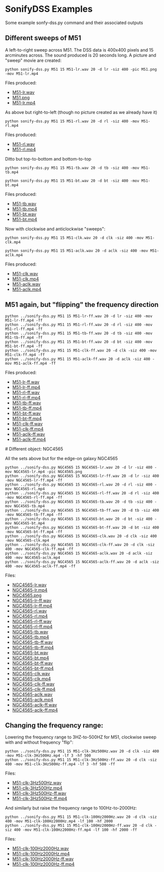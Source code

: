 # SonifyDSS Examples

Some example sonfy-dss.py command and their associated outputs

## Different sweeps of M51

A left-to-right sweep across M51. The DSS data is 400x400 pixels and 15 arcminutes across. The sound produced is 20 seconds long. A picture and "sweep" movie are created:

`python sonify-dss.py M51 15 M51-lr.wav 20 -d lr -siz 400 -pic M51.png -mov M51-lr.mp4`

Files produced:
* [M51-lr.wav](./M51-lr.wav)
* [M51.png](./M51.png)
* [M51-lr.mp4](./M51-lr.wav)

As above but right-to-left (though no picture created as we already have it)

`python sonify-dss.py M51 15 M51-rl.wav 20 -d rl -siz 400 -mov M51-rl.mp4`

Files produced:
* [M51-rl.wav](./M51-rl.wav)
* [M51-rl.mp4](./M51-rl.wav)

Ditto but top-to-bottom and bottom-to-top

`python sonify-dss.py M51 15 M51-tb.wav 20 -d tb -siz 400 -mov M51-tb.mp4`

`python sonify-dss.py M51 15 M51-bt.wav 20 -d bt -siz 400 -mov M51-bt.mp4`

Files produced:
* [M51-tb.wav](./M51-tb.wav)
* [M51-tb.mp4](./M51-tb.wav)
* [M51-bt.wav](./M51-bt.wav)
* [M51-bt.mp4](./M51-bt.wav)

Now with clockwise and anticlockwise "sweeps":

`python sonify-dss.py M51 15 M51-clk.wav 20 -d clk -siz 400 -mov M51-clk.mp4`

`python sonify-dss.py M51 15 M51-aclk.wav 20 -d aclk -siz 400 -mov M51-aclk.mp4`

Files produced:
* [M51-clk.wav](./M51-clk.wav)
* [M51-clk.mp4](./M51-clk.wav)
* [M51-aclk.wav](./M51-aclk.wav)
* [M51-aclk.mp4](./M51-aclk.wav)

## M51 again, but "flipping" the frequency direction

```
python ../sonify-dss.py M51 15 M51-lr-ff.wav 20 -d lr -siz 400 -mov M51-lr-ff.mp4 -ff
python ../sonify-dss.py M51 15 M51-rl-ff.wav 20 -d rl -siz 400 -mov M51-rl-ff.mp4 -ff 
python ../sonify-dss.py M51 15 M51-tb-ff.wav 20 -d tb -siz 400 -mov M51-tb-ff.mp4 -ff 
python ../sonify-dss.py M51 15 M51-bt-ff.wav 20 -d bt -siz 400 -mov M51-bt-ff.mp4 -ff 
python ../sonify-dss.py M51 15 M51-clk-ff.wav 20 -d clk -siz 400 -mov M51-clk-ff.mp4 -ff 
python ../sonify-dss.py M51 15 M51-aclk-ff.wav 20 -d aclk -siz 400 -mov M51-aclk-ff.mp4 -ff 
```

Files produced:
* [M51-lr-ff.wav](./M51-lr-ff.wav)
* [M51-lr-ff.mp4](./M51-lr-ff.mp4)
* [M51-rl-ff.wav](./M51-rl-ff.wav)
* [M51-rl-ff.mp4](./M51-rl-ff.mp4)
* [M51-tb-ff.wav](./M51-tb-ff.wav)
* [M51-tb-ff.mp4](./M51-tb-ff.mp4)
* [M51-bt-ff.wav](./M51-bt-ff.wav)
* [M51-bt-ff.mp4](./M51-bt-ff.mp4)
* [M51-clk-ff.wav](./M51-clk-ff.wav)
* [M51-clk-ff.mp4](./M51-clk-ff.mp4)
* [M51-aclk-ff.wav](./M51-aclk-ff.wav)
* [M51-aclk-ff.mp4](./M51-aclk-ff.mp4)


# Different object: NGC4565

All the sets above but for the edge-on galaxy NGC4565

```
python ../sonify-dss.py NGC4565 15 NGC4565-lr.wav 20 -d lr -siz 400 -mov NGC4565-lr.mp4 -pic NGC4565.png
python ../sonify-dss.py NGC4565 15 NGC4565-lr-ff.wav 20 -d lr -siz 400 -mov NGC4565-lr-ff.mp4 -ff
python ../sonify-dss.py NGC4565 15 NGC4565-rl.wav 20 -d rl -siz 400 -mov NGC4565-rl.mp4 
python ../sonify-dss.py NGC4565 15 NGC4565-rl-ff.wav 20 -d rl -siz 400 -mov NGC4565-rl-ff.mp4 -ff 
python ../sonify-dss.py NGC4565 15 NGC4565-tb.wav 20 -d tb -siz 400 -mov NGC4565-tb.mp4 
python ../sonify-dss.py NGC4565 15 NGC4565-tb-ff.wav 20 -d tb -siz 400 -mov NGC4565-tb-ff.mp4 -ff 
python ../sonify-dss.py NGC4565 15 NGC4565-bt.wav 20 -d bt -siz 400 -mov NGC4565-bt.mp4 
python ../sonify-dss.py NGC4565 15 NGC4565-bt-ff.wav 20 -d bt -siz 400 -mov NGC4565-bt-ff.mp4 -ff 
python ../sonify-dss.py NGC4565 15 NGC4565-clk.wav 20 -d clk -siz 400 -mov NGC4565-clk.mp4 
python ../sonify-dss.py NGC4565 15 NGC4565-clk-ff.wav 20 -d clk -siz 400 -mov NGC4565-clk-ff.mp4 -ff 
python ../sonify-dss.py NGC4565 15 NGC4565-aclk.wav 20 -d aclk -siz 400 -mov NGC4565-aclk.mp4 
python ../sonify-dss.py NGC4565 15 NGC4565-aclk-ff.wav 20 -d aclk -siz 400 -mov NGC4565-aclk-ff.mp4 -ff 
```
Files:

* [NGC4565-lr.wav](./NGC4565-lr.wav)
* [NGC4565-lr.mp4](./NGC4565-lr.mp4)
* [NGC4565.png](./NGC4565.png)
* [NGC4565-lr-ff.wav](./NGC4565-lr-ff.wav)
* [NGC4565-lr-ff.mp4](./NGC4565-lr-ff.mp4)
* [NGC4565-rl.wav](./NGC4565-rl.wav)
* [NGC4565-rl.mp4](./NGC4565-rl.mp4)
* [NGC4565-rl-ff.wav](./NGC4565-rl-ff.wav)
* [NGC4565-rl-ff.mp4](./NGC4565-rl-ff.mp4)
* [NGC4565-tb.wav](./NGC4565-tb.wav)
* [NGC4565-tb.mp4](./NGC4565-tb.mp4)
* [NGC4565-tb-ff.wav](./NGC4565-tb-ff.wav)
* [NGC4565-tb-ff.mp4](./NGC4565-tb-ff.mp4)
* [NGC4565-bt.wav](./NGC4565-bt.wav)
* [NGC4565-bt.mp4](./NGC4565-bt.mp4)
* [NGC4565-bt-ff.wav](./NGC4565-bt-ff.wav)
* [NGC4565-bt-ff.mp4](./NGC4565-bt-ff.mp4)
* [NGC4565-clk.wav](./NGC4565-clk.wav)
* [NGC4565-clk.mp4](./NGC4565-clk.mp4)
* [NGC4565-clk-ff.wav](./NGC4565-clk-ff.wav)
* [NGC4565-clk-ff.mp4](./NGC4565-clk-ff.mp4)
* [NGC4565-aclk.wav](./NGC4565-aclk.wav)
* [NGC4565-aclk.mp4](./NGC4565-aclk.mp4)
* [NGC4565-aclk-ff.wav](./NGC4565-aclk-ff.wav)
* [NGC4565-aclk-ff.mp4](./NGC4565-aclk-ff.mp4)

## Changing the frequency range:

Lowering the frequency range to 3HZ-to-500HZ for M51, clockwise sweep with and without frequency "flip":

```
python ../sonify-dss.py M51 15 M51-clk-3Hz500Hz.wav 20 -d clk -siz 400 -mov M51-clk-3Hz500Hz.mp4 -lf 3 -hf 500
python ../sonify-dss.py M51 15 M51-clk-3Hz500Hz-ff.wav 20 -d clk -siz 400 -mov M51-clk-3Hz500Hz-ff.mp4 -lf 3 -hf 500 -ff
```

Files:
* [M51-clk-3Hz500Hz.wav](./M51-clk-3Hz500Hz.wav)
* [M51-clk-3Hz500Hz.mp4](./M51-clk-3Hz500Hz.mp4)
* [M51-clk-3Hz500Hz-ff.wav](./M51-clk-3Hz500Hz-ff.wav)
* [M51-clk-3Hz500Hz-ff.mp4](./M51-clk-3Hz500Hz-ff.mp4)

And similarly but raise the frequency range to 100Hz-to-2000Hz:

```
python ../sonify-dss.py M51 15 M51-clk-100Hz2000Hz.wav 20 -d clk -siz 400 -mov M51-clk-100Hz2000Hz.mp4 -lf 100 -hf 2000
python ../sonify-dss.py M51 15 M51-clk-100Hz2000Hz-ff.wav 20 -d clk -siz 400 -mov M51-clk-100Hz2000Hz-ff.mp4 -lf 100 -hf 2000 -ff
```

Files:
* [M51-clk-100Hz2000Hz.wav](./M51-clk-100Hz2000Hz.wav)
* [M51-clk-100Hz2000Hz.mp4](./M51-clk-100Hz2000Hz.mp4)
* [M51-clk-100Hz2000Hz-ff.wav](./M51-clk-100Hz2000Hz-ff.wav)
* [M51-clk-100Hz2000Hz-ff.mp4](./M51-clk-100Hz2000Hz-ff.mp4)


